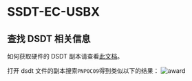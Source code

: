 # SSDT-EC-USBX

## 查找 DSDT 相关信息

如何获取硬件的 DSDT 副本请查看[此文档](./sdsdt.md)。

打开 dsdt 文件的副本搜索`PNP0C09`得到类似以下的结果：
![award](/images/awo.png)
